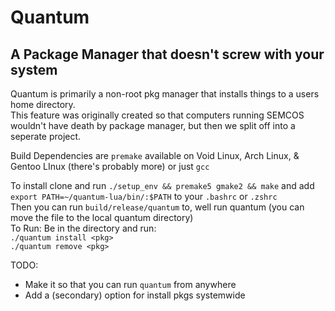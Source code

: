 # Quantum
## A Package Manager that doesn't screw with your system

Quantum is primarily a non-root pkg manager that installs things to a users home directory.<br>This feature was originally created so that computers running SEMCOS wouldn't have death by package manager, but then we split off into a seperate project. 

Build Dependencies are `premake` available on Void Linux, Arch Linux, & Gentoo LInux (there's probably more) or just `gcc`

To install clone and run
`./setup_env && premake5 gmake2 && make` and add `export PATH=~/quantum-lua/bin/:$PATH` to your `.bashrc` or `.zshrc`<br>
Then you can run `build/release/quantum` to, well run quantum (you can move the file to the local quantum directory)<br>
To Run:
Be in the directory and run:<br>
  `./quantum install <pkg>`<br>
  `./quantum remove <pkg>`<br>
  
TODO:
* Make it so that you can run `quantum` from anywhere
* Add a (secondary) option for install pkgs systemwide

